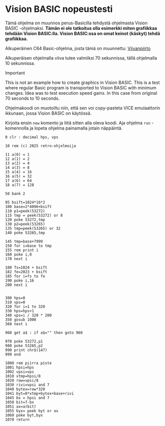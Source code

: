 # Vision BASIC nopeustesti

Tämä ohjelma on muunnos perus-Basicilla tehdystä ohjelmasta Vision BASIC -ohjelmaksi. **Tämän ei ole tatkoitus olla esimerkki miten grafiikkaa tehdään Vision BASIC:lla. Vision BASIC:ssa on omat keinot (käskyt) tehdä grafiikkaa.**

Alkuperäinen C64 Basic-ohjelma, josta tämä on muunnettu: [Viivanpiirto](/C64%20Basic%20V2/Viivanpiirto.md)

Alkuperäisen ohjelmalla viiva tulee valmiiksi 70 sekunnissa, tällä ohjelmalla 10 sekunnissa.

> [!IMPORTANT]
> This is not an example how to create graphics in Vision BASIC. This is a test where regular Basic program is transported to Vision BASIC with minimum changes. Idea was to test execution speed gains. In this case from original 70 seconds to 10 seconds.

Ohjelmakoodi on muotoiltu niin, että sen voi copy-pasteta VICE emulaattorin ikkunaan, jossa Vision BASIC on käytössä.

Kirjoita ensin `new` komento ja liitä sitten alla oleva koodi. Aja ohjelma `run` -komennolla ja lopeta ohjelma painamalla jotain näppäintä.

```
0 clr : decimal hps, vps

10 rem (c) 2025 retro-ohjelmoija

11 a(0) = 1
12 a(1) = 2
13 a(2) = 4
14 a(3) = 8
15 a(4) = 16
16 a(5) = 32
17 a(6) = 64
18 a(7) = 128

50 bank 2

95 bsift=1024*16*2
100 base=2*4096+bsift
110 p1=peek(53272)
115 tmp = peek(53272) or 8
120 poke 53272,tmp
130 p2=peek(53265)
135 tmp=peek(53265) or 32
140 poke 53265,tmp

145 tmp=base+7999
150 for i=base to tmp
155 rem print i
160 poke i,0
170 next i

180 fs=1024 + bsift
182 fe=2023 + bsift
185 for i=fs to fe
190 poke i,16
200 next i


300 hps=0
310 vps=0
320 for i=1 to 320
330 hps=hps+1
340 vps=i / 320 * 200
350 gosub 1000
360 next i

960 get a$ : if a$="" then goto 960

970 poke 53272,p1
980 poke 53265,p2
990 print chr$(147)
999 end

1000 rem piirra piste
1001 hpsi=hps
1002 vpsi=vps
1010 xtmp=hpsi/8
1020 row=vpsi/8
1030 rivi=vpsi and 7
1040 bytex=row*320
1041 byt=8*xtmp+bytex+base+rivi
1045 bx = hpsi and 7
1050 bit=7-bx
1051 ax=a(bit)
1055 byx= peek byt or ax
1060 poke byt,byx
1070 return

```

